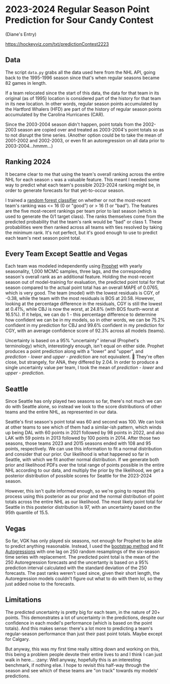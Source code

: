 # 2023-2024 Regular Season Point Prediction for Sour Candy Contest

(Diane's Entry)

https://hockeyviz.com/txt/predictionContest2223

## Data

The script `data.py` grabs all the data used here from the NHL API, going back to the 1995-1996 season since that's when regular seasons became 82 games in length.

If a team relocated since the start of this data, the data for that team in its original (as of 1995) location is considered part of the history for that team in its new location.  In other words, regular season points accumulated by the Hartford Whalers (HFD) are part of the history of regular season points accumulated by the Carolina Hurricanes (CAR).

Since the 2003-2004 season didn't happen, point totals from the 2002-2003 season are copied over and treated as 2003-2004's point totals so as to not disrupt the time series.  (Another option could be to take the mean of 2001-2002 and 2002-2003, or even fit an autoregression on all data prior to 2003-2004...hmmm...)

## Ranking 2024

It became clear to me that using the team's overall ranking across the entire NHL for each season `s` was a valuable feature.  This meant I needed some way to predict what each team's possible 2023-2024 ranking might be, in order to generate forecasts for that yet-to-occur season.

I trained a [random forest classifier](https://scikit-learn.org/stable/modules/generated/sklearn.ensemble.RandomForestClassifier.html) on whether or not the most-recent team's ranking was <= 16 (0 or "good") or > 16 (1 or "bad").  The features are the five most-recent rankings per team prior to last season (which is used to generate the 0/1 target class).  The ranks themselves come from the predicted probability that the team's rank would be "bad" or class 1.  These probabilities were then ranked across all teams with ties resolved by taking the minimum rank.  It's not perfect, but it's good enough to use to predict each team's next season point total.

## Every Team Except Seattle and Vegas

Each team was modeled independently using [Prophet](https://facebook.github.io/prophet/) with yearly seasonality, 1,000 MCMC samples, three lags, and the corresponding season's overall rank as an additional feature.  Holding the most-recent season out of model-training for evaluation, the predicted point total for that season compared to the actual point total has an overall MAPE of 0.0765, which is very good.  The team (model) with the lowest residuals is CGY, of -0.38, while the team with the most residuals is BOS at 20.58.  However, looking at the percentage difference in the residuals, CGY is still the lowest at 0.41%, while CBJ is now the worst, at 24.8% (with BOS fourth-worst at 16.5%).  If it helps, we can do 1 - this percentage difference to determine how confident we can be in my models, so in other words, we can be 75.2% confident in my prediction for CBJ and 99.6% confident in my prediction for CGY, with an average confidence score of 92.3% across all models (teams).

Uncertainty is based on a 95% "uncertainty" interval (Prophet's terminology) which, interestingly enough, isn't equal on either side.  Prophet produces a point prediction along with a "lower" and "upper", and _prediction - lower_ and _upper - prediction_ are not equivalent. :thinking:  They're often close, but strangely, for ANA, they differed by 2.04.  In order to produce a single uncertainty value per team, I took the mean of _prediction - lower_ and _upper - prediction_.

## Seattle

Since Seattle has only played two seasons so far, there's not much we can do with Seattle alone, so instead we look to the score distributions of other teams and the entire NHL, as represented in our data.

Seattle's first season's point total was 60 and second was 100.  We can look at other teams to see which of them had a similar-ish pattern, which winds up being DAL with 60 points in 2021 followed by 98 points in 2022, and also LAK with 59 points in 2013 followed by 100 points in 2014.  After those two seasons, those teams 2023 and 2015 seasons ended with 108 and 95 points, respectively.  We can use this information to fit a normal distribution and consider that our prior.  Our likelihood is what happened so far in Seattle, with which we fit another normal distribution.  If we generate both prior and likelihood PDFs over the total range of points possible in the entire NHL according to our data, and multiply the prior by the likelihood, we get a posterior distribution of possible scores for Seattle for the 2023-2024 season.

However, this isn't quite informed enough, so we're going to repeat this process using this posterior as our prior and the normal distribution of point totals across the entire NHL as our likelihood.  The most likely point total for Seattle in this posterior distribution is 97, with an uncertainty based on the 95th quantile of 15.5.

## Vegas

So far, VGK has only played six seasons, not enough for Prophet to be able to predict anything reasonable.  Instead, I used the [bootstrap method](https://machinelearningmastery.com/a-gentle-introduction-to-the-bootstrap-method/) and fit [Autogressions](https://www.statsmodels.org/stable/generated/statsmodels.tsa.ar_model.AutoReg.html) with one lag on 250 random resamplings of the six-season time series with replacement.  The predicted point total is the mean of the 250 Autoregression forecasts and the uncertanty is based on a 95% prediction interval calculated with the standard deviation of the 250 forecasts.  The past ranks weren't used since, given their short length, the Autoregression models couldn't figure out what to do with them lol, so they just added noise to the forecasts.

## Limitations

The predicted uncertainty is pretty big for each team, in the nature of 20+ points.  This demonstrates a lot of uncertainty in the predictions, despite our confidence in each model's performance (which is based on the point totals).  And this makes sense: there's a lot more to predicting a team's regular-season performance than just their past point totals.  Maybe except for Calgary.

But anyway, this was my first time really sitting down and working on this, this being a problem people devote their entire lives to and I think I can just walk in here... :zany:  Well anyway, hopefully this is an interesting benchmark, if nothing else.  I hope to revisit this half-way through the season and see which of these teams are "on track" towards my models' predictions.